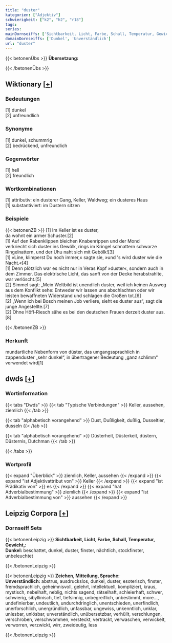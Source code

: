 ```yaml
---
title: "duster"
kategorien: ["Adjektiv"]
schwierigkeit: ["k2", "h2", "r18"]
tags:
series:
mainDornseiffs: ['Sichtbarkeit, Licht, Farbe, Schall, Temperatur, Gewicht,', 'Zeichen, Mitteilung, Sprache']
domainDornseiffs: ['Dunkel', 'Unverständlich']
url: "duster"
---
```


{{< betonenÜbs >}}
**Übersetzung:**  
  
{{< /betonenÜbs >}}

## Wiktionary [[+](https://de.wiktionary.org/wiki/duster)]

### Bedeutungen
[1] dunkel  
[2] unfreundlich  

### Synonyme
[1] dunkel, schummrig  
[2] bedrückend, unfreundlich  

### Gegenwörter
[1] hell  
[2] freundlich  

### Wortkombinationen
[1] attributiv: ein dusterer Gang, Keller, Waldweg; ein dusteres Haus  
[1] substantiviert: im Dustern sitzen  

### Beispiele
{{< betonenZB >}}
[1] Im Keller ist es duster,  
da wohnt ein armer Schuster.[2]  
[1] Auf den Rabenklippen bleichen Knabenrippen und der Mond  
verkriecht sich duster ins Gewölk, rings im Kringel schnattern schwarze  
Ringelnattern, und der Uhu naht sich mit Gebölk![3]  
[1] »Line, klimperst Du noch immer,« sagte sie, »und 's wird duster wie die Nacht.«[4]  
[1] Denn plötzlich war es nicht nur in Veras Kopf »duster«, sondern auch in dem Zimmer. Das elektrische Licht, das sanft von der Decke herabstrahlte, war verlöscht.[5]  
[2] Simmel sagt: „Mein Weltbild ist unendlich duster, weil ich keinen Ausweg aus dem Konflikt sehe: Entweder wir lassen uns abschlachten oder wir leisten bewaffneten Widerstand und schlagen die Großen tot.[6]  
[2] „Wenn ich bei Bosch meinen Job verliere, sieht es duster aus“, sagt die junge Angestellte.[7]  
[2] Ohne Höfl-Riesch sähe es bei den deutschen Frauen derzeit duster aus.[8]  

{{< /betonenZB >}}
### Herkunft
mundartliche Nebenform von düster, das umgangssprachlich in zappenduster „sehr dunkel“, in übertragener Bedeutung „ganz schlimm“ verwendet wird[1]  



## dwds [[+](https://www.dwds.de/wb/duster)]

### Wortinformation
{{< tabs "Dwds" >}}
{{< tab "Typische Verbindungen" >}}
Keller, aussehen, ziemlich
{{< /tab >}}

{{< tab "alphabetisch vorangehend" >}}
Dust, Dußligkeit, dußlig, Dusseltier, dusseln
{{< /tab >}}

{{< tab "alphabetisch vorangehend" >}}
Düsterheit, Düsterkeit, düstern, Düsternis, Dutchman
{{< /tab >}}

{{< /tabs >}}

### Wortprofil
{{< expand "Überblick" >}} ziemlich, Keller, aussehen {{< /expand >}}
{{< expand "ist Adjektivattribut von" >}} Keller {{< /expand >}}
{{< expand "ist Prädikativ von" >}} es {{< /expand >}}
{{< expand "hat Adverbialbestimmung" >}} ziemlich {{< /expand >}}
{{< expand "ist Adverbialbestimmung von" >}} aussehen {{< /expand >}}

## Leipzig Corpora [[+](https://corpora.uni-leipzig.de/en/res?word=duster&corpusId=deu_newscrawl-public_2018)]

### Dornseiff Sets
{{< betonenLeipzig >}}
**Sichtbarkeit, Licht, Farbe, Schall, Temperatur, Gewicht,:**  
**Dunkel:** beschattet, dunkel, duster, finster, nächtlich, stockfinster, unbeleuchtet  

{{< /betonenLeipzig >}}


{{< betonenLeipzig >}}
**Zeichen, Mitteilung, Sprache:**  
**Unverständlich:** abstrus, ausdruckslos, dunkel, duster, esoterisch, finster, fremdsprachlich, geheimnisvoll, gelehrt, intellektuell, kompliziert, kraus, mystisch, nebelhaft, neblig, nichts sagend, rätselhaft, schleierhaft, schwer, schwierig, sibyllinisch, tief, tiefsinnig, unbegreiflich, unbestimmt, more..., undefinierbar, undeutlich, undurchdringlich, unentschieden, unerfindlich, unerforschlich, unergründlich, unfassbar, ungewiss, unkenntlich, unklar, unlesbar, unlösbar, unverständlich, unübersetzbar, verhüllt, verschlungen, verschroben, verschwommen, versteckt, vertrackt, verwaschen, verwickelt, verworren, verzwickt, wirr, zweideutig, less  

{{< /betonenLeipzig >}}
